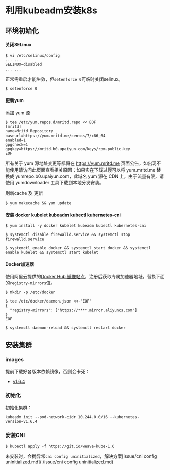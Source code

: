 # 利用kubeadm安装k8s

## 环境初始化

#### 关闭SELinux

```
$ vi /etc/selinux/config 
... ...
SELINUX=disabled
... ...
```

正常需重启才能生效，但`setenforce 0`可临时关闭selinux。

```
$ setenforce 0
```

#### 更新yum

添加 yum 源
```
$ tee /etc/yum.repos.d/mritd.repo << EOF
[mritd]
name=Mritd Repository
baseurl=https://yum.mritd.me/centos/7/x86_64
enabled=1
gpgcheck=1
gpgkey=https://mritd.b0.upaiyun.com/keys/rpm.public.key
EOF
```

所有关于 yum 源地址变更等都将在 https://yum.mritd.me 页面公告，如出现不能使用请访问此页面查看相关原因；如果实在下载过慢可以将 yum.mritd.me 替换成 yumrepo.b0.upaiyun.com，此域名 yum 源在 CDN 上，由于流量有限，请使用 yumdownloader 工具下载到本地分发安装。

刷新cache 及 更新

```
$ yum makecache && yum update
```

#### 安装 docker kubelet kubeadm kubectl kubernetes-cni

```
$ yum install -y docker kubelet kubeadm kubectl kubernetes-cni

$ systemctl disable firewalld.service && systemctl stop firewalld.service

$ systemctl enable docker && systemctl start docker && systemctl enable kubelet && systemctl start kubelet
```

#### Docker加速器

使用阿里云提供的[Docker Hub 镜像站点](https://cr.console.aliyun.com/?spm=5176.1971733.0.2.hX1LU8#/accelerator)，注册后获取专属加速器地址，替换下面的`registry-mirrors`值。

```
$ mkdir -p /etc/docker

$ tee /etc/docker/daemon.json <<-'EOF'
{
  "registry-mirrors": ["https://****.mirror.aliyuncs.com"]
}
EOF

$ systemctl daemon-reload && systemctl restart docker
```

## 安装集群

### images

提前下载好各版本依赖镜像，否则会卡死：

- [v1.6.4](./v1.6.4/README.md)

### 初始化

初始化集群：

```
kubeadm init --pod-network-cidr 10.244.0.0/16 --kubernetes-version=v1.6.4
```

### 安装CNI

```
$ kubectl apply -f https://git.io/weave-kube-1.6
```

未安装时，会抛异常`cni config uninitialized`，解决方案[issue/cni config uninitialized.md](./issue/cni config uninitialized.md)
